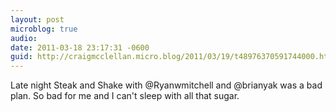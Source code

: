```yaml
---
layout: post
microblog: true
audio: 
date: 2011-03-18 23:17:31 -0600
guid: http://craigmcclellan.micro.blog/2011/03/19/t48976370591744000.html
---
```

Late night Steak and Shake with @Ryanwmitchell and @brianyak was a bad plan.  So bad for me and I can't sleep with all that sugar.
